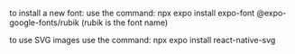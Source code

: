 to install a new font: use the command: npx expo install expo-font @expo-google-fonts/rubik (rubik is the font name)

to use SVG images use the command: npx expo install react-native-svg
